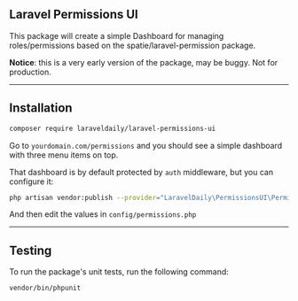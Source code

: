 ## Laravel Permissions UI

This package will create a simple Dashboard for managing roles/permissions based on the spatie/laravel-permission package.

**Notice**: this is a very early version of the package, may be buggy. Not for production.

- - - - -

## Installation

```sh
composer require laraveldaily/laravel-permissions-ui
```

Go to `yourdomain.com/permissions` and you should see a simple dashboard with three menu items on top.

That dashboard is by default protected by `auth` middleware, but you can configure it:

```sh
php artisan vendor:publish --provider="LaravelDaily\PermissionsUI\PermissionsUIServiceProvider"
```

And then edit the values in `config/permissions.php`

- - - - -

## Testing

To run the package's unit tests, run the following command:

```sh
vendor/bin/phpunit
```
